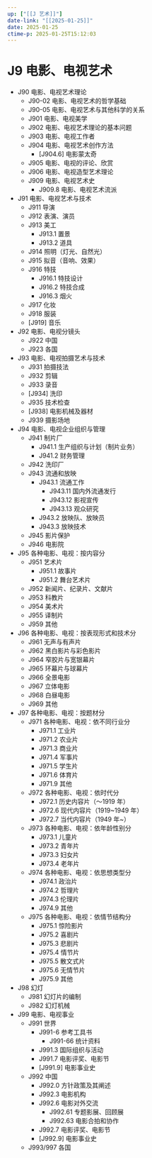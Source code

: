 ```yaml
---
up: ["[[J 艺术]]"]
date-link: "[[2025-01-25]]"
date: 2025-01-25
ctime-p: 2025-01-25T15:12:03
---
```


# J9 电影、电视艺术

- J90 电影、电视艺术理论
	- J90-02 电影、电视艺术的哲学基础
	- J90-05 电影、电视艺术与其他科学的关系
	- J901 电影、电视美学
	- J902 电影、电视艺术理论的基本问题
	- J903 电影、电视工作者
	- J904 电影、电视艺术创作方法
		- [J904.6] 电影蒙太奇
	- J905 电影、电视的评论、欣赏
	- J906 电影、电视造型艺术理论
	- J909 电影、电视艺术史
		- J909.8 电影、电视艺术流派
- J91 电影、电视艺术与技术
	- J911 导演
	- J912 表演、演员
	- J913 美工
		- J913.1 置景
		- J913.2 道具
	- J914 照明（灯光、自然光）
	- J915 拟音（音响、效果）
	- J916 特技
		- J916.1 特技设计
		- J916.2 特技合成
		- J916.3 烟火
	- J917 化妆
	- J918 服装
	- [J919] 音乐
- J92 电影、电视分镜头
	- J922 中国
	- J923 各国
- J93 电影、电视拍摄艺术与技术
	- J931 拍摄技法
	- J932 剪辑
	- J933 录音
	- [J934] 洗印
	- J935 技术检查
	- [J938] 电影机械及器材
	- J939 摄影场地
- J94 电影、电视企业组织与管理
	- J941 制片厂
		- J941.1 生产组织与计划（制片业务）
		- J941.2 财务管理
	- J942 洗印厂
	- J943 流通和放映
		- J943.1 流通工作
			- J943.11 国内外流通发行
			- J943.12 影视宣传
			- J943.13 观众研究
		- J943.2 放映队、放映员
		- J943.3 放映技术
	- J945 影片保护
	- J946 电影院
- J95 各种电影、电视：按内容分
	- J951 艺术片
		- J951.1 故事片
		- J951.2 舞台艺术片
	- J952 新闻片、纪录片、文献片
	- J953 科教片
	- J954 美术片
	- J955 译制片
	- J959 其他
- J96 各种电影、电视：按表现形式和技术分
	- J961 无声与有声片
	- J962 黑白影片与彩色影片
	- J964 窄胶片与宽银幕片
	- J965 环幕片与球幕片
	- J966 全景电影
	- J967 立体电影
	- J968 白昼电影
	- J969 其他
- J97 各种电影、电视：按题材分
	- J971 各种电影、电视：依不同行业分
		- J971.1 工业片
		- J971.2 农业片
		- J971.3 商业片
		- J971.4 军事片
		- J971.5 学生片
		- J971.6 体育片
		- J971.9 其他
	- J972 各种电影、电视：依时代分
		- J972.1 历史内容片（～1919 年）
		- J972.6 现代内容片（1919~1949 年）
		- J972.7 当代内容片（1949 年~）
	- J973 各种电影、电视：依年龄性别分
		- J973.1 儿童片
		- J973.2 青年片
		- J973.3 妇女片
		- J973.4 老年片
	- J974 各种电影、电视：依思想类型分
		- J974.1 政治片
		- J974.2 哲理片
		- J974.3 伦理片
		- J974.9 其他
	- J975 各种电影、电视：依情节结构分
		- J975.1 惊险影片
		- J975.2 喜剧片
		- J975.3 悲剧片
		- J975.4 情节片
		- J975.5 散文式片
		- J975.6 无情节片
		- J975.9 其他
- J98 幻灯
	- J981 幻灯片的编制
	- J982 幻灯机械
- J99 电影、电视事业
	- J991 世界
		- J991-6 参考工具书
			- J991-66 统计资料
		- J991.3 国际组织与活动
		- J991.7 电影评奖、电影节
		- [J991.9] 电影事业史
	- J992 中国
		- J992.0 方针政策及其阐述
		- J992.3 电影机构
		- J992.6 电影对外交流
			- J992.61 专题影展、回顾展
			- J992.63 电影合拍和协作
		- J992.7 电影评奖、电影节
		- [J992.9] 电影事业史
	- J993/997 各国
